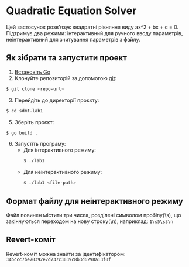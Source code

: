 # Quadratic Equation Solver

Цей застосунок розв'язує квадратні рівняння виду ax^2 + bx + c = 0. Підтримує два режими: інтерактивний для ручного вводу параметрів, неінтерактивний для зчитування параметрів з файлу.

## Як зібрати та запустити проект

1. [Встановіть Go](https://golang.org/doc/install)
2. Клонуйте репозиторій за допомогою [git](https://git-scm.com/downloads):
  ```sh
  $ git clone <repo-url>
  ```
3. Перейдіть до директорії проєкту:
  ```sh
  $ cd sdmt-lab1
  ```
5. Зберіть проєкт:
  ```sh
  $ go build .
  ```
6. Запустіть програму:
   - Для інтерактивного режиму:
     ```sh
     $ ./lab1
     ```
   - Для неінтерактивного режиму:
     ```sh
     $ ./lab1 <file-path>
     ```

## Формат файлу для неінтерактивного режиму

Файл повинен містити три числа, розділені символом пробілу(\s), що закінчуються переходом на нову строку(\n), наприклад: `1\s5\s3\n`

## Revert-коміт

Revert-коміт можна знайти за ідентифікатором: `34bccc7be70392e7d737c3039c8b3d6298a13f0f`